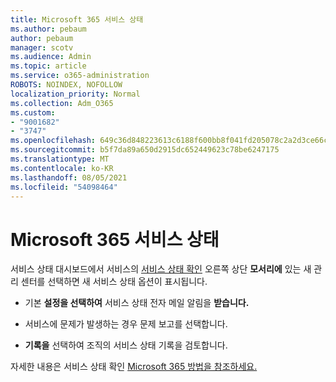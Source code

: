 ```yaml
---
title: Microsoft 365 서비스 상태
ms.author: pebaum
author: pebaum
manager: scotv
ms.audience: Admin
ms.topic: article
ms.service: o365-administration
ROBOTS: NOINDEX, NOFOLLOW
localization_priority: Normal
ms.collection: Adm_O365
ms.custom:
- "9001682"
- "3747"
ms.openlocfilehash: 649c36d848223613c6188f600bb8f041fd205078c2a2d3ce66cb3387a4f84bd7
ms.sourcegitcommit: b5f7da89a650d2915dc652449623c78be6247175
ms.translationtype: MT
ms.contentlocale: ko-KR
ms.lasthandoff: 08/05/2021
ms.locfileid: "54098464"
---
```

# <a name="microsoft-365-service-health"></a>Microsoft 365 서비스 상태


서비스 상태 대시보드에서 서비스의 [서비스 상태 확인](https://admin.microsoft.com/Adminportal/Home?source=applauncher#/servicehealth) 오른쪽 상단 **모서리에** 있는 새 관리 센터를 선택하면 새 서비스 상태 옵션이 표시됩니다.

- 기본 **설정을 선택하여** 서비스 상태 전자 메일 알림을 **받습니다.**

- 서비스에  문제가 발생하는 경우 문제 보고를 선택합니다.

- **기록을** 선택하여 조직의 서비스 상태 기록을 검토합니다. 

자세한 내용은 서비스 상태 확인 [Microsoft 365 방법을 참조하세요.](https://docs.microsoft.com/office365/enterprise/view-service-health) 